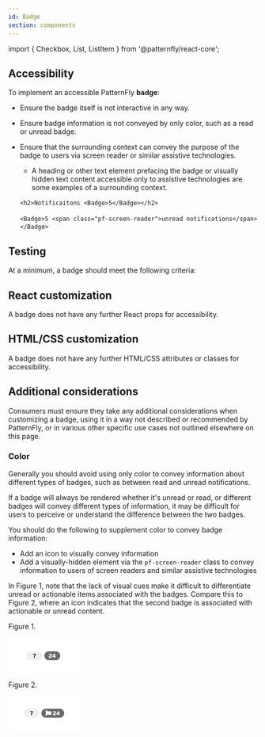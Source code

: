 ```yaml
---
id: Badge
section: components
---
```


import { Checkbox, List, ListItem } from '@patternfly/react-core';

## Accessibility

To implement an accessible PatternFly **badge**:

- Ensure the badge itself is not interactive in any way. 
- Ensure badge information is not conveyed by only color, such as a read or unread badge.
- Ensure that the surrounding context can convey the purpose of the badge to users via screen reader or similar assistive technologies.
  - A heading or other text element prefacing the badge or visually hidden text content accessible only to assistive technologies are some examples of a surrounding context.

  ```
  <h2>Notificaitons <Badge>5</Badge></h2>

  <Badge>5 <span class="pf-screen-reader">unread notifications</span></Badge>
  ```

## Testing

 At a minimum, a badge should meet the following criteria:

<List isPlain>
  <ListItem>
    <Checkbox id="badge-a11y-checkbox-1" label="Users should not be able to interact with or navigate to the badge with the keyboard, as it is not an interactive element." />
  </ListItem>
  <ListItem>
    <Checkbox id="badge-a11y-checkbox-2" label="Information about a badge is not conveyed by only color."/>
  </ListItem>
  <ListItem>
    <Checkbox id="badge-a11y-checkbox-3" label="Users navigating via screen reader or similar assistive technology should understand the purpose of the badge by its surrounding context." />
  </ListItem>
</List>

## React customization

A badge does not have any further React props for accessibility.

## HTML/CSS customization

A badge does not have any further HTML/CSS attributes or classes for accessibility.

## Additional considerations

Consumers must ensure they take any additional considerations when customizing a badge, using it in a way not described or recommended by PatternFly, or in various other specific use cases not outlined elsewhere on this page.

### Color

Generally you should avoid using only color to convey information about different types of badges, such as between read and unread notifications.

If a badge will always be rendered whether it's unread or read, or different badges will convey different types of information, it may be difficult for users to perceive or understand the difference between the two badges.

You should do the following to supplement color to convey badge information:

- Add an icon to visually convey information
- Add a visually-hidden element via the `pf-screen-reader` class to convey information to users of screen readers and similar assistive technologies

In Figure 1, note that the lack of visual cues make it difficult to differentiate unread or actionable items associated with the badges. Compare this to Figure 2, where an icon indicates that the second badge is associated with actionable or unread content.

Figure 1.

![badges with no color and no icons](./badge-no-color-no-icons.png)

Figure 2.

![badges with no color and with icons](./badge-no-color-with-icons.png)
